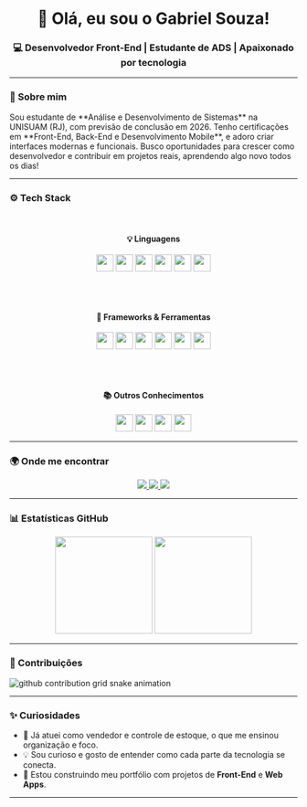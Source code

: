 <!-- Banner principal -->
<h1 align="center">👋 Olá, eu sou o Gabriel Souza!</h1>
<h3 align="center">💻 Desenvolvedor Front-End | Estudante de ADS | Apaixonado por tecnologia</h3>

---

### 🚀 Sobre mim  

<p align="left">
Sou estudante de **Análise e Desenvolvimento de Sistemas** na UNISUAM (RJ), com previsão de conclusão em 2026.  
Tenho certificações em **Front-End, Back-End e Desenvolvimento Mobile**, e adoro criar interfaces modernas e funcionais.  
Busco oportunidades para crescer como desenvolvedor e contribuir em projetos reais, aprendendo algo novo todos os dias!
</p>

---

### ⚙️ Tech Stack  

<div align="center" style="display: inline_block"><br>
  
  <!-- Linguagens -->
  <h4>💡 Linguagens</h4>
  <img src="https://img.shields.io/badge/HTML5-E34F26?style=for-the-badge&logo=html5&logoColor=white" height="30"/>
  <img src="https://img.shields.io/badge/CSS3-1572B6?style=for-the-badge&logo=css3&logoColor=white" height="30"/>
  <img src="https://img.shields.io/badge/JavaScript-F7DF1E?style=for-the-badge&logo=javascript&logoColor=black" height="30"/>
  <img src="https://img.shields.io/badge/TypeScript-3178C6?style=for-the-badge&logo=typescript&logoColor=white" height="30"/>
  <img src="https://img.shields.io/badge/PHP-777BB4?style=for-the-badge&logo=php&logoColor=white" height="30"/>
  <img src="https://img.shields.io/badge/Python-3776AB?style=for-the-badge&logo=python&logoColor=white" height="30"/>
  
  <br><br>
  
  <!-- Frameworks e libs -->
  <h4>🧩 Frameworks & Ferramentas</h4>
  <img src="https://img.shields.io/badge/React-20232A?style=for-the-badge&logo=react&logoColor=61DAFB" height="30"/>
  <img src="https://img.shields.io/badge/Angular-DD0031?style=for-the-badge&logo=angular&logoColor=white" height="30"/>
  <img src="https://img.shields.io/badge/Ionic-3880FF?style=for-the-badge&logo=ionic&logoColor=white" height="30"/>
  <img src="https://img.shields.io/badge/Bootstrap-563D7C?style=for-the-badge&logo=bootstrap&logoColor=white" height="30"/>
  <img src="https://img.shields.io/badge/MySQL-005C84?style=for-the-badge&logo=mysql&logoColor=white" height="30"/>
  <img src="https://img.shields.io/badge/Git-F05033?style=for-the-badge&logo=git&logoColor=white" height="30"/>

  <br><br>
  
  <!-- Outros -->
  <h4>📚 Outros Conhecimentos</h4>
  <img src="https://img.shields.io/badge/Figma-F24E1E?style=for-the-badge&logo=figma&logoColor=white" height="30"/>
  <img src="https://img.shields.io/badge/Excel-217346?style=for-the-badge&logo=microsoft-excel&logoColor=white" height="30"/>
  <img src="https://img.shields.io/badge/Vercel-000000?style=for-the-badge&logo=vercel&logoColor=white" height="30"/>
  <img src="https://img.shields.io/badge/VS%20Code-0078D7?style=for-the-badge&logo=visual-studio-code&logoColor=white" height="30"/>
</div>

---

### 🌍 Onde me encontrar  

<div align="center">
  <a href="mailto:laportebiel1@gmail.com" target="_blank">
    <img src="https://img.shields.io/badge/Gmail-D14836?style=for-the-badge&logo=gmail&logoColor=white"/>
  </a>
  <a href="https://www.linkedin.com/in/gabriel-souza-a4b3a7373/" target="_blank">
    <img src="https://img.shields.io/badge/LinkedIn-0A66C2?style=for-the-badge&logo=linkedin&logoColor=white"/>
  </a>
  <a href="https://wa.me/5521978550404" target="_blank">
    <img src="https://img.shields.io/badge/WhatsApp-25D366?style=for-the-badge&logo=whatsapp&logoColor=white"/>
  </a>
</div>

---

### 📊 Estatísticas GitHub  

<div align="center">
  <img height="170em" src="https://github-readme-stats.vercel.app/api?username=GabrielSouza&show_icons=true&theme=tokyonight&include_all_commits=true&count_private=true"/>
  <img height="170em" src="https://github-readme-stats.vercel.app/api/top-langs/?username=GabrielSouza&layout=compact&langs_count=7&theme=tokyonight"/>
</div>

---

### 🐍 Contribuições  

<picture>
  <source media="(prefers-color-scheme: dark)" srcset="https://raw.githubusercontent.com/GabrielSouza/GabrielSouza/output/github-contribution-grid-snake-dark.svg">
  <source media="(prefers-color-scheme: light)" srcset="https://raw.githubusercontent.com/GabrielSouza/GabrielSouza/output/github-contribution-grid-snake.svg">
  <img alt="github contribution grid snake animation" src="https://raw.githubusercontent.com/GabrielSouza/GabrielSouza/output/github-contribution-grid-snake.svg">
</picture>

---

### ✨ Curiosidades  

- 💼 Já atuei como vendedor e controle de estoque, o que me ensinou organização e foco.  
- 💡 Sou curioso e gosto de entender como cada parte da tecnologia se conecta.  
- 🎯 Estou construindo meu portfólio com projetos de **Front-End** e **Web Apps**.  

---
